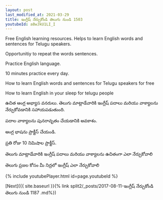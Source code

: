 ```yaml
---
layout: post
last_modified_at: 2021-03-29
title: ఇంగ్లీష్ నేర్చుకోండి తెలుగు నుండి 1503 
youtubeId: a8wJkU1LI_I
---
```

 
 
Free English learning resources. Helps to learn English words and sentences for Telugu speakers.
 
Opportunitiy to repeat the words sentences. 
 
Practice English language. 
 
10 minutes practice every day. 
 
How to learn English words and sentences for Telugu speakers for free
 
How to learn English in your sleep for telugu people
 
 
 
 


ఉచిత ఆంగ్ల అభ్యాస వనరులు. తెలుగు మాట్లాడేవారికి ఇంగ్లీష్ పదాలు మరియు వాక్యాలను నేర్చుకోవడానికి సహాయపడుతుంది.
 
పదాల వాక్యాలను పునరావృతం చేయడానికి అవకాశం. 
 
ఆంగ్ల భాషను ప్రాక్టీస్ చేయండి. 
 
ప్రతి రోజు 10 నిమిషాల ప్రాక్టీస్. 
 
తెలుగు మాట్లాడేవారికి ఇంగ్లీష్ పదాలు మరియు వాక్యాలను ఉచితంగా ఎలా నేర్చుకోవాలి
 
తెలుగు ప్రజల కోసం మీ నిద్రలో ఇంగ్లీష్ ఎలా నేర్చుకోవాలి
 
 
 
 


{% include youtubePlayer.html id=page.youtubeId %}
 
 
[Next]({{ site.baseurl }}{% link  split2/_posts/2017-08-11-ఇంగ్లీష్ నేర్చుకోండి తెలుగు నుండి 1187 .md%})
 
